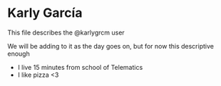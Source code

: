 # Karly García 
This file describes the @karlygrcm user 

We will be adding to it as the day goes on, but for now this descriptive enough

- I live 15 minutes from school of Telematics
- I like pizza <3

